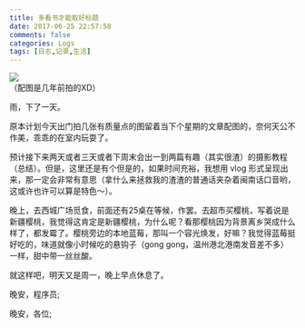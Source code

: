 ```yaml
---
title: 多看书才能取好标题
date: 2017-06-25 22:57:58
comments: false
categories: Logs
tags: [日志,记录,生活]
---
```

![](http://wx4.sinaimg.cn/mw690/ad108d28gy1fgxsb9uwepj21kw11x1l3.jpg)  
（配图是几年前拍的XD）  

雨，下了一天。  

原本计划今天出门拍几张有质量点的图留着当下个星期的文章配图的，奈何天公不作美，乖乖的在室内玩耍了。  

预计接下来两天或者三天或者下周末会出一到两篇有趣（其实很渣）的摄影教程（总结）。但是，这里还是有个但是的，如果时间充裕，我想用 vlog 形式呈现出来，那一定会非常有意思（拿什么来拯救我的渣渣的普通话夹杂着闽南话口音哟，这或许也许可以算是特色～）。  

晚上，去西城广场觅食，前面还有25桌在等候，作罢。去超市买樱桃，写着说是新疆樱桃，我觉得这肯定是新疆樱桃，为什么呢？看那樱桃因为背景离乡哭成什么样了，都发霉了。樱桃旁边的本地蓝莓，那叫一个容光焕发，好嘛？我觉得蓝莓挺好吃的，味道就像小时候吃的悬钩子（gong gong，温州港北港南发音差不多）一样，甜中带一丝丝酸。  

就这样吧，明天又是周一，晚上早点休息了。  

晚安，程序员;  

晚安，各位;